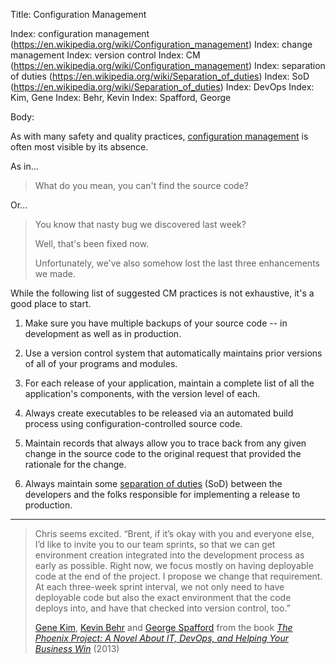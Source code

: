 Title: Configuration Management

Index: configuration management
(https://en.wikipedia.org/wiki/Configuration_management)
Index: change management
Index: version control
Index: CM (https://en.wikipedia.org/wiki/Configuration_management)
Index: separation of duties (https://en.wikipedia.org/wiki/Separation_of_duties)
Index: SoD (https://en.wikipedia.org/wiki/Separation_of_duties)
Index: DevOps
Index: Kim, Gene
Index: Behr, Kevin
Index: Spafford, George

Body:

As with many safety and quality practices, <a href="https://en.wikipedia.org/wiki/Configuration_management" target="ref">configuration management</a> is often most visible by its absence.

As in...

> What do you mean, you can't find the source code?

Or...

> You know that nasty bug we discovered last week?
>
> Well, that's been fixed now.
>
> Unfortunately, we've also somehow lost the last three enhancements we made.

While the following list of suggested CM practices is not exhaustive, it's a good place to start.

1. Make sure you have multiple backups of your source code -- in development as well as in production.

2.  Use a version control system that automatically maintains prior versions of all of your programs and modules.

3.  For each release of your application, maintain a complete list of all the application's components, with the version level of each.

4. Always create executables to be released via an automated build process using configuration-controlled source code.

5. Maintain records that always allow you to trace back from any given change in the source code to the original request that provided the rationale for the change.

6. Always maintain some <a href="https://en.wikipedia.org/wiki/Separation_of_duties" target="ref">separation of duties</a> (SoD) between the developers and the folks responsible for implementing a release to production.


----

<blockquote>
<p>
Chris seems excited. &#8220;Brent, if it&#8217;s okay with you and everyone else, I&#8217;d like to invite you to our team sprints, so that we can get environment creation integrated into the development process as early as possible. Right now, we focus mostly on having deployable code at the end of the project. I propose we change that requirement. At each three-week sprint interval, we not only need to have deployable code but also the exact environment that the code deploys into, and have that checked into version control, too.&#8221;</p>

<footer>
<a href="http://en.wikipedia.org/wiki/Gene_Kim">Gene Kim</a>, <a href="http://en.wikipedia.org/wiki/Kevin_Behr">Kevin Behr</a> and <a href="http://en.wikipedia.org/wiki/George_Spafford">George Spafford</a> from the book <cite><a href="bibliography.html#kim-et-al-2013">The Phoenix Project: A Novel About IT, DevOps, and Helping Your Business Win</a></cite> (2013)
</footer>
</blockquote>

